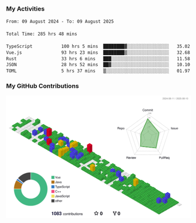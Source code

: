 ### My Activities

<!--START_SECTION:waka-->

```txt
From: 09 August 2024 - To: 09 August 2025

Total Time: 285 hrs 48 mins

TypeScript           100 hrs 5 mins  ████████▓░░░░░░░░░░░░░░░░   35.02 %
Vue.js               93 hrs 23 mins  ████████▒░░░░░░░░░░░░░░░░   32.68 %
Rust                 33 hrs 6 mins   ███░░░░░░░░░░░░░░░░░░░░░░   11.58 %
JSON                 28 hrs 52 mins  ██▓░░░░░░░░░░░░░░░░░░░░░░   10.10 %
TOML                 5 hrs 37 mins   ▒░░░░░░░░░░░░░░░░░░░░░░░░   01.97 %
```

<!--END_SECTION:waka-->

### My GitHub Contributions

![](./profile-3d-contrib/profile-gitblock.svg)
